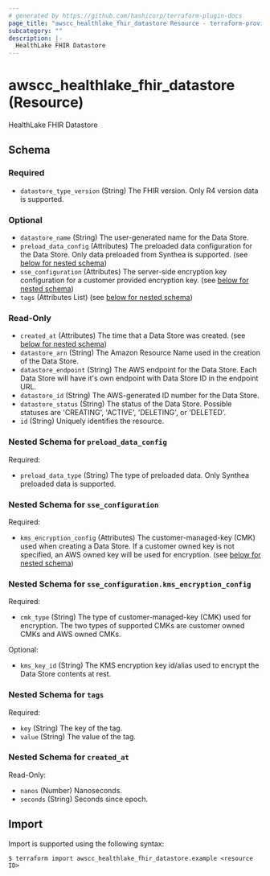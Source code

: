 ```yaml
---
# generated by https://github.com/hashicorp/terraform-plugin-docs
page_title: "awscc_healthlake_fhir_datastore Resource - terraform-provider-awscc"
subcategory: ""
description: |-
  HealthLake FHIR Datastore
---
```


# awscc_healthlake_fhir_datastore (Resource)

HealthLake FHIR Datastore



<!-- schema generated by tfplugindocs -->
## Schema

### Required

- `datastore_type_version` (String) The FHIR version. Only R4 version data is supported.

### Optional

- `datastore_name` (String) The user-generated name for the Data Store.
- `preload_data_config` (Attributes) The preloaded data configuration for the Data Store. Only data preloaded from Synthea is supported. (see [below for nested schema](#nestedatt--preload_data_config))
- `sse_configuration` (Attributes) The server-side encryption key configuration for a customer provided encryption key. (see [below for nested schema](#nestedatt--sse_configuration))
- `tags` (Attributes List) (see [below for nested schema](#nestedatt--tags))

### Read-Only

- `created_at` (Attributes) The time that a Data Store was created. (see [below for nested schema](#nestedatt--created_at))
- `datastore_arn` (String) The Amazon Resource Name used in the creation of the Data Store.
- `datastore_endpoint` (String) The AWS endpoint for the Data Store. Each Data Store will have it's own endpoint with Data Store ID in the endpoint URL.
- `datastore_id` (String) The AWS-generated ID number for the Data Store.
- `datastore_status` (String) The status of the Data Store. Possible statuses are 'CREATING', 'ACTIVE', 'DELETING', or 'DELETED'.
- `id` (String) Uniquely identifies the resource.

<a id="nestedatt--preload_data_config"></a>
### Nested Schema for `preload_data_config`

Required:

- `preload_data_type` (String) The type of preloaded data. Only Synthea preloaded data is supported.


<a id="nestedatt--sse_configuration"></a>
### Nested Schema for `sse_configuration`

Required:

- `kms_encryption_config` (Attributes) The customer-managed-key (CMK) used when creating a Data Store. If a customer owned key is not specified, an AWS owned key will be used for encryption. (see [below for nested schema](#nestedatt--sse_configuration--kms_encryption_config))

<a id="nestedatt--sse_configuration--kms_encryption_config"></a>
### Nested Schema for `sse_configuration.kms_encryption_config`

Required:

- `cmk_type` (String) The type of customer-managed-key (CMK) used for encryption. The two types of supported CMKs are customer owned CMKs and AWS owned CMKs.

Optional:

- `kms_key_id` (String) The KMS encryption key id/alias used to encrypt the Data Store contents at rest.



<a id="nestedatt--tags"></a>
### Nested Schema for `tags`

Required:

- `key` (String) The key of the tag.
- `value` (String) The value of the tag.


<a id="nestedatt--created_at"></a>
### Nested Schema for `created_at`

Read-Only:

- `nanos` (Number) Nanoseconds.
- `seconds` (String) Seconds since epoch.

## Import

Import is supported using the following syntax:

```shell
$ terraform import awscc_healthlake_fhir_datastore.example <resource ID>
```
